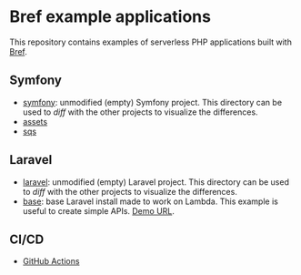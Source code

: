 # Bref example applications

This repository contains examples of serverless PHP applications built with [Bref](https://bref.sh).

## Symfony

- [symfony](Symfony/symfony): unmodified (empty) Symfony project.
  This directory can be used to _diff_ with the other projects to visualize the differences.
- [assets](Symfony/assets)
- [sqs](Symfony/sqs)

## Laravel

- [laravel](Laravel/laravel): unmodified (empty) Laravel project.
  This directory can be used to _diff_ with the other projects to visualize the differences.
- [base](Laravel/base): base Laravel install made to work on Lambda.
  This example is useful to create simple APIs.
  [Demo URL](https://rzjvk1cad3.execute-api.us-east-1.amazonaws.com/dev).

## CI/CD

- [GitHub Actions](CI/GitHubAction)

